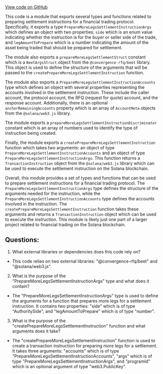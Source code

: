 [View code on GitHub](https://github.com/convergence-rfq/convergence-program-library/rfq/js/generated/instructions/prepareMoreLegsSettlement.d.ts)

This code is a module that exports several types and functions related to preparing settlement instructions for a financial trading protocol. Specifically, it exports a type `PrepareMoreLegsSettlementInstructionArgs` which defines an object with two properties: `side` which is an enum value indicating whether the instruction is for the buyer or seller side of the trade, and `legAmountToPrepare` which is a number indicating the amount of the asset being traded that should be prepared for settlement.

The module also exports a `prepareMoreLegsSettlementStruct` constant which is a `BeetArgsStruct` object from the `@convergence-rfq/beet` library. This object is used to define the structure of the arguments that will be passed to the `createPrepareMoreLegsSettlementInstruction` function.

The module also exports a `PrepareMoreLegsSettlementInstructionAccounts` type which defines an object with several properties representing the accounts involved in the settlement instruction. These include the caller account, the protocol account, the RFQ (request for quote) account, and the response account. Additionally, there is an optional `anchorRemainingAccounts` property which is an array of `AccountMeta` objects from the `@solana/web3.js` library.

The module exports a `prepareMoreLegsSettlementInstructionDiscriminator` constant which is an array of numbers used to identify the type of instruction being created.

Finally, the module exports a `createPrepareMoreLegsSettlementInstruction` function which takes two arguments: an object of type `PrepareMoreLegsSettlementInstructionAccounts` and an object of type `PrepareMoreLegsSettlementInstructionArgs`. This function returns a `TransactionInstruction` object from the `@solana/web3.js` library which can be used to execute the settlement instruction on the Solana blockchain.

Overall, this module provides a set of types and functions that can be used to prepare settlement instructions for a financial trading protocol. The `PrepareMoreLegsSettlementInstructionArgs` type defines the structure of the arguments needed for the instruction, while the `PrepareMoreLegsSettlementInstructionAccounts` type defines the accounts involved in the instruction. The `createPrepareMoreLegsSettlementInstruction` function takes these arguments and returns a `TransactionInstruction` object which can be used to execute the instruction. This module is likely just one part of a larger project related to financial trading on the Solana blockchain.
## Questions: 
 1. What external libraries or dependencies does this code rely on?
- This code relies on two external libraries: "@convergence-rfq/beet" and "@solana/web3.js".

2. What is the purpose of the "PrepareMoreLegsSettlementInstructionArgs" type and what does it contain?
- The "PrepareMoreLegsSettlementInstructionArgs" type is used to define the arguments for a function that prepares more legs for a settlement instruction. It contains two properties: "side" which is of type "AuthoritySide", and "legAmountToPrepare" which is of type "number".

3. What is the purpose of the "createPrepareMoreLegsSettlementInstruction" function and what arguments does it take?
- The "createPrepareMoreLegsSettlementInstruction" function is used to create a transaction instruction for preparing more legs for a settlement. It takes three arguments: "accounts" which is of type "PrepareMoreLegsSettlementInstructionAccounts", "args" which is of type "PrepareMoreLegsSettlementInstructionArgs", and "programId" which is an optional argument of type "web3.PublicKey".